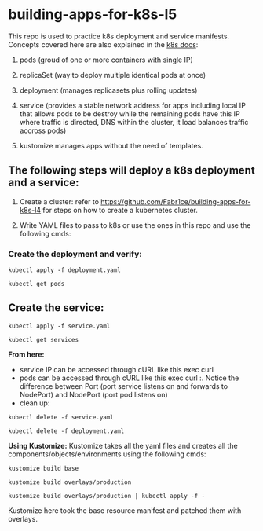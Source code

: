 # building-apps-for-k8s-l5

This repo is used to practice k8s deployment and service manifests. Concepts covered here are also explained in the [k8s docs](https://kubernetes.io/docs/concepts/workloads/):

1. pods (groud of one or more containers with single IP)

2. replicaSet (way to deploy multiple identical pods at once)

3. deployment (manages replicasets plus rolling updates)

4. service (provides a stable network address for apps including local IP that allows pods to be destroy while the remaining pods have this IP where traffic is directed, DNS within the cluster, it load balances traffic accross pods)

5. kustomize manages apps without the need of templates.

## The following steps will deploy a k8s deployment and a service:

1. Create a cluster: refer to https://github.com/Fabr1ce/building-apps-for-k8s-l4 for steps on how to create a kubernetes cluster.

2. Write YAML files to pass to k8s or use the ones in this repo and use the following cmds:

### Create the deployment and verify:

`kubectl apply -f deployment.yaml`

`kubectl get pods`
	

## Create the service:

`kubectl apply -f service.yaml`

`kubectl get services` 
	

**From here:**
- service IP can be accessed through cURL like this exec <outside-pod-name> curl <cluster-ip>
- pods can be accessed through cURL like this exec <outside-pod-name> curl <pod-ip>:<port-in-manifest>. Notice the difference between Port (port service listens on and forwards to NodePort) and NodePort (port pod listens on)
- clean up:
	
`kubectl delete -f service.yaml`
	
`kubectl delete -f deployment.yaml`

**Using Kustomize:**
Kustomize takes all the yaml files and creates all the components/objects/environments using the following cmds:
	
`kustomize build base`

`kustomize build overlays/production`

`kustomize build overlays/production | kubectl apply -f -`
	
Kustomize here took the base resource manifest and patched them with overlays.
